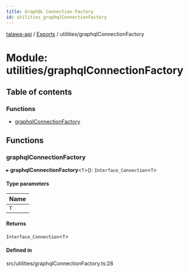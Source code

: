 ```yaml
---
title: GraphQL Connection Factory
id: utilities_graphqlConnectionFactory
---
```

[talawa-api](../README.md) / [Exports](../modules.md) / utilities/graphqlConnectionFactory

# Module: utilities/graphqlConnectionFactory

## Table of contents

### Functions

- [graphqlConnectionFactory](utilities_graphqlConnectionFactory.md#graphqlconnectionfactory)

## Functions

### graphqlConnectionFactory

▸ **graphqlConnectionFactory**<`T`\>(): `Interface_Connection`<`T`\>

#### Type parameters

| Name |
| :------ |
| `T` |

#### Returns

`Interface_Connection`<`T`\>

#### Defined in

src/utilities/graphqlConnectionFactory.ts:28
